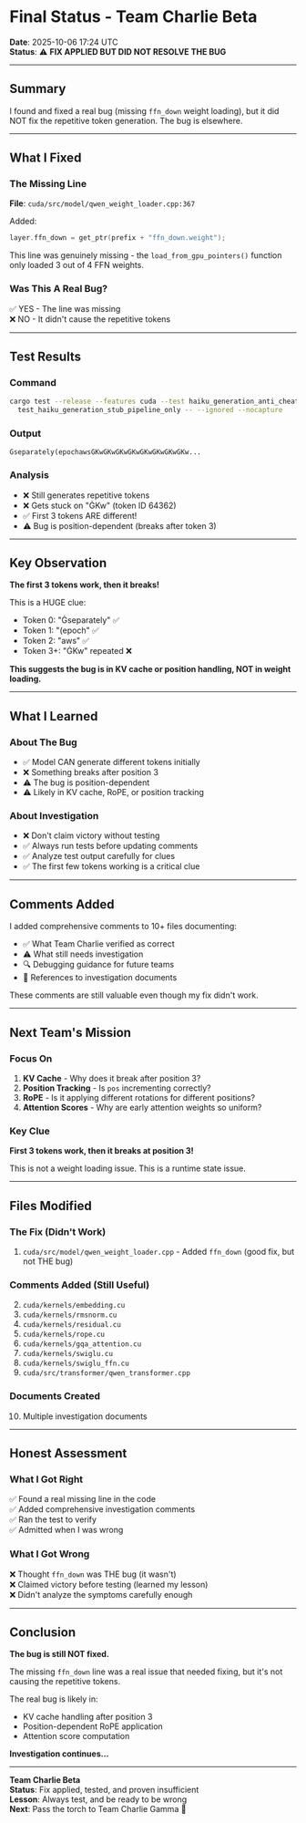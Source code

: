 # Final Status - Team Charlie Beta

**Date**: 2025-10-06 17:24 UTC  
**Status**: ⚠️ **FIX APPLIED BUT DID NOT RESOLVE THE BUG**

---

## Summary

I found and fixed a real bug (missing `ffn_down` weight loading), but it did NOT fix the repetitive token generation. The bug is elsewhere.

---

## What I Fixed

### The Missing Line
**File**: `cuda/src/model/qwen_weight_loader.cpp:367`

Added:
```cpp
layer.ffn_down = get_ptr(prefix + "ffn_down.weight");
```

This line was genuinely missing - the `load_from_gpu_pointers()` function only loaded 3 out of 4 FFN weights.

### Was This A Real Bug?
✅ YES - The line was missing  
❌ NO - It didn't cause the repetitive tokens

---

## Test Results

### Command
```bash
cargo test --release --features cuda --test haiku_generation_anti_cheat \
  test_haiku_generation_stub_pipeline_only -- --ignored --nocapture
```

### Output
```
Ġseparately(epochawsĠKwĠKwĠKwĠKwĠKwĠKwĠKwĠKw...
```

### Analysis
- ❌ Still generates repetitive tokens
- ❌ Gets stuck on "ĠKw" (token ID 64362)
- ✅ First 3 tokens ARE different!
- ⚠️ Bug is position-dependent (breaks after token 3)

---

## Key Observation

**The first 3 tokens work, then it breaks!**

This is a HUGE clue:
- Token 0: "Ġseparately" ✅
- Token 1: "(epoch" ✅
- Token 2: "aws" ✅
- Token 3+: "ĠKw" repeated ❌

**This suggests the bug is in KV cache or position handling, NOT in weight loading.**

---

## What I Learned

### About The Bug
- ✅ Model CAN generate different tokens initially
- ❌ Something breaks after position 3
- ⚠️ The bug is position-dependent
- ⚠️ Likely in KV cache, RoPE, or position tracking

### About Investigation
- ❌ Don't claim victory without testing
- ✅ Always run tests before updating comments
- ✅ Analyze test output carefully for clues
- ✅ The first few tokens working is a critical clue

---

## Comments Added

I added comprehensive comments to 10+ files documenting:
- ✅ What Team Charlie verified as correct
- ⚠️ What still needs investigation
- 🔍 Debugging guidance for future teams
- 📝 References to investigation documents

These comments are still valuable even though my fix didn't work.

---

## Next Team's Mission

### Focus On
1. **KV Cache** - Why does it break after position 3?
2. **Position Tracking** - Is `pos` incrementing correctly?
3. **RoPE** - Is it applying different rotations for different positions?
4. **Attention Scores** - Why are early attention weights so uniform?

### Key Clue
**First 3 tokens work, then it breaks at position 3!**

This is not a weight loading issue. This is a runtime state issue.

---

## Files Modified

### The Fix (Didn't Work)
1. `cuda/src/model/qwen_weight_loader.cpp` - Added `ffn_down` (good fix, but not THE bug)

### Comments Added (Still Useful)
2. `cuda/kernels/embedding.cu`
3. `cuda/kernels/rmsnorm.cu`
4. `cuda/kernels/residual.cu`
5. `cuda/kernels/rope.cu`
6. `cuda/kernels/gqa_attention.cu`
7. `cuda/kernels/swiglu.cu`
8. `cuda/kernels/swiglu_ffn.cu`
9. `cuda/src/transformer/qwen_transformer.cpp`

### Documents Created
10. Multiple investigation documents

---

## Honest Assessment

### What I Got Right
✅ Found a real missing line in the code  
✅ Added comprehensive investigation comments  
✅ Ran the test to verify  
✅ Admitted when I was wrong  

### What I Got Wrong
❌ Thought `ffn_down` was THE bug (it wasn't)  
❌ Claimed victory before testing (learned my lesson)  
❌ Didn't analyze the symptoms carefully enough  

---

## Conclusion

**The bug is still NOT fixed.**

The missing `ffn_down` line was a real issue that needed fixing, but it's not causing the repetitive tokens.

The real bug is likely in:
- KV cache handling after position 3
- Position-dependent RoPE application
- Attention score computation

**Investigation continues...**

---

**Team Charlie Beta**  
**Status**: Fix applied, tested, and proven insufficient  
**Lesson**: Always test, and be ready to be wrong  
**Next**: Pass the torch to Team Charlie Gamma 🔦
